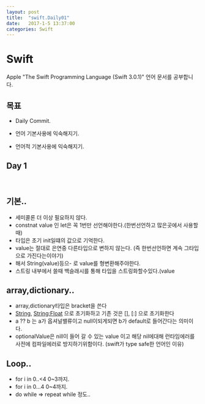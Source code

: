 ```yaml
---
layout: post
title:  "swift.Daily01"
date:   2017-1-5 13:37:00
categories: Swift
---
```


Swift 
========


Apple "The Swift Programming Language (Swift 3.0.1)" 언어 문서를 공부합니다.


목표
------------

* Daily Commit.

* 언어 기본사용에 익숙해지기.

* 언어적 기본사용에 익숙해지기.



Day 1
------------

<br>

기본..
------------

* 세미콜론 더 이상 필요하지 않다.
* constnat value 인 let은 꼭 1번만 선언해야한다.(한번선언하고 많은곳에서 사용할때)
* 타입은 초기 init일떄의 값으로 기억한다.
* value는 절대로 은연중 다른타입으로 변하지 않는다. (즉 한번선언하면 계속 그타입으로 가진다는이야기)
* 해서 String(value)등으- 로 value를 형변환해주야한다.
* 스트링 내부에서 쓸때 백슬래시를 통해 타입을 스트링화할수있다.\(value

array,dictionary..
------------

* array,dictionary타입은 bracket을 쓴다
* [String](), [String:Float]() 으로 초기화하고 기존 것은 [], [:] 으로 초기화한다
* a  ??  b 는 a가 옵셔널밸류이고 null이되게되면 b가 default로 들어간다는 의미이다.
* optionalValue은 nill이 들어 갈 수 있는 value 이고 해당 nil에대해  런타임에러를 사전에 컴파일에러로 방지하기위함이다. (swift가 type safe한 언어인 이유)

Loop..
------------

* for i in 0..<4 0~3까지.
* for i in 0…4 0~4까지.
* do while => repeat while 정도..